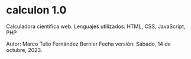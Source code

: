 # calculon 1.0

Calculadora cientifica web. Lenguajes utilizados: HTML, CSS, JavaScript, PHP

Autor: Marco Tulio Fernández Bernier
Fecha versión: Sábado, 14 de octubre, 2023.
